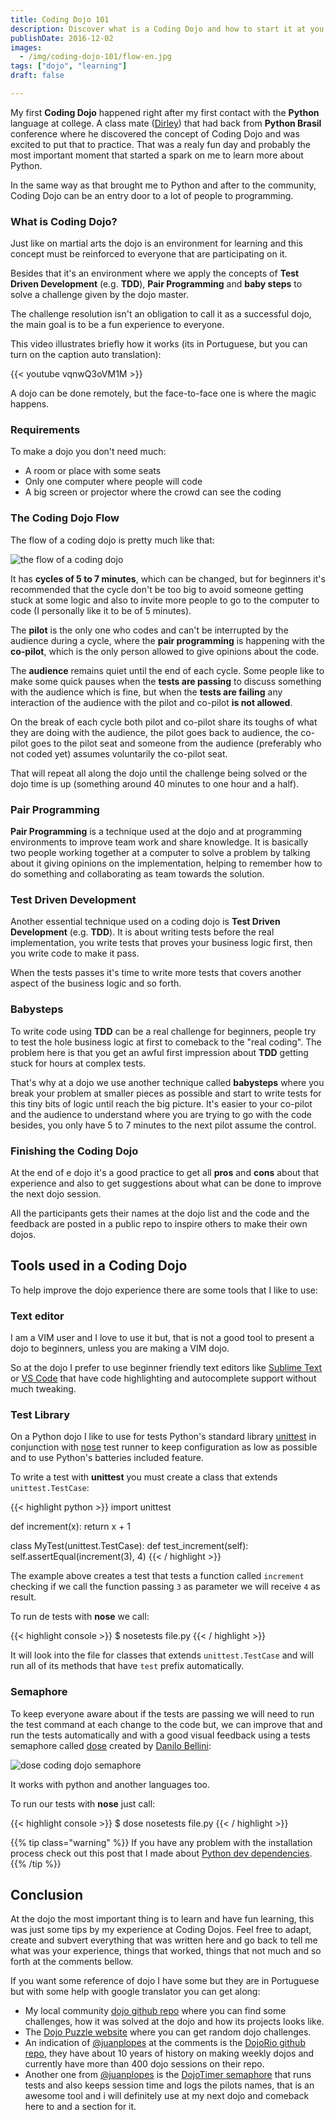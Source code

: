 ```yaml
---
title: Coding Dojo 101
description: Discover what is a Coding Dojo and how to start it at you college or at you local comunity
publishDate: 2016-12-02
images:
  - /img/coding-dojo-101/flow-en.jpg
tags: ["dojo", "learning"]
draft: false

---
```


My first **Coding Dojo** happened right after my first contact with the **Python** language at college. A class mate ([Dirley](https://github.com/ravishi)) that had back from **Python Brasil** conference where he discovered the concept of Coding Dojo and was excited to put that to practice. That was a realy fun day and probably the most important moment that started a spark on me to learn more about Python.

In the same way as that brought me to Python and after to the community, Coding Dojo can be an entry door to a lot of people to programming.

### What is Coding Dojo?

Just like on martial arts the dojo is an environment for learning and this concept must be reinforced to everyone that are participating on it.

Besides that it's an environment where we apply the concepts of **Test Driven Development** (e.g. **TDD**), **Pair Programming** and **baby steps** to solve a challenge given by the dojo master.

The challenge resolution isn't an obligation to call it as a successful dojo, the main goal is to be a fun experience to everyone.

This video illustrates briefly how it works (its in Portuguese, but you can turn on the caption auto translation):

{{< youtube vqnwQ3oVM1M >}}

A dojo can be done remotely, but the face-to-face one is where the magic happens.

### Requirements

To make a dojo you don't need much:

- A room or place with some seats
- Only one computer where people will code
- A big screen or projector where the crowd can see the coding

### The Coding Dojo Flow

The flow of a coding dojo is pretty much like that:

![the flow of a coding dojo](/img/coding-dojo-101/flow-en.jpg)

It has **cycles of 5 to 7 minutes**, which can be changed, but for beginners it's recommended that the cycle don't be too big to avoid someone getting stuck at some logic and also to invite more people to go to the computer to code (I personally like it to be of 5 minutes).

The **pilot** is the only one who codes and can't be interrupted by the audience during a cycle, where the **pair programming** is happening with the **co-pilot**, which is the only person allowed to give opinions about the code.

The **audience** remains quiet until the end of each cycle. Some people like to make some quick pauses when the **tests are passing** to discuss something with the audience which is fine, but when the **tests are failing** any interaction of the audience with the pilot and co-pilot **is not allowed**.

On the break of each cycle both pilot and co-pilot share its toughs of what they are doing with the audience, the pilot goes back to audience, the co-pilot goes to the pilot seat and someone from the audience (preferably who not coded yet)  assumes voluntarily the co-pilot seat.

That will repeat all along the dojo until the challenge being solved or the dojo time is up (something around 40 minutes to one hour and a half).

### Pair Programming

**Pair Programming** is a technique used at the dojo and at programming environments to improve team work and share knowledge. It is basically two people working together at a computer to solve a problem by talking about it giving opinions on the implementation, helping to remember how to do something and collaborating as team towards the solution.

### Test Driven Development

Another essential technique used on a coding dojo is **Test Driven Development** (e.g. **TDD**). It is about writing tests before the real implementation, you write tests that proves your business logic first, then you write code to make it pass.

When the tests passes it's time to write more tests that covers another aspect of the business logic and so forth.

### Babysteps

To write code using **TDD** can be a real challenge for beginners, people try to test the hole business logic at first to comeback to the "real coding".  The problem here is that you get an awful  first impression about **TDD** getting stuck for hours at complex tests.

That's why at a dojo we use another technique called **babysteps** where you break your problem at smaller pieces as possible and start to write tests for this tiny bits of logic until reach the big picture. It's easier to your co-pilot and the audience to understand where you are trying to go with the code besides, you only have 5 to 7 minutes to the next pilot assume the control.

### Finishing the Coding Dojo

At the end of e dojo it's a good practice to get all **pros** and **cons** about that experience and also to get suggestions about what can be done to improve the next dojo session.

All the participants gets their names at the dojo list and the code and the feedback are posted in a public repo to inspire others to make their own dojos.

## Tools used in a Coding Dojo

To help improve the dojo experience there are some tools that I like to use:

### Text editor

I am a VIM user and I love to use it but, that is not a good tool to present a dojo to beginners, unless you are making a VIM dojo.

So at the dojo I prefer to use beginner friendly text editors like [Sublime Text](https://www.sublimetext.com/) or [VS Code](https://code.visualstudio.com/) that have code highlighting and autocomplete support without much tweaking.

### Test Library

On a Python dojo I like to use for tests Python's standard library [unittest](https://docs.python.org/3/library/unittest.html) in conjunction with [nose](https://nose.readthedocs.io/en/latest/) test runner to keep configuration as low as possible and to use Python's batteries included feature.

To write a test with **unittest** you must create a class that extends `unittest.TestCase`:

{{< highlight python >}}
import unittest

def increment(x):
    return x + 1

class MyTest(unittest.TestCase):
    def test_increment(self):
        self.assertEqual(increment(3), 4)
{{< / highlight >}}

The example above creates a test that tests a function called `increment` checking if we call the function passing `3` as parameter we will receive `4` as result.

To run de tests with **nose** we call:

{{< highlight console >}}
$ nosetests file.py
{{< / highlight >}}

It will look into the file for classes that extends `unittest.TestCase` and will run all of its methods that have `test` prefix automatically.

### Semaphore

To keep everyone aware about if the tests are passing we will need to run the test command at each change to the code but, we can improve that and run the tests automatically and with a good visual feedback using a tests semaphore called [dose](https://github.com/danilobellini/dose) created by [Danilo Bellini](https://twitter.com/danilobellini):

![dose coding dojo semaphore](/img/coding-dojo-101/dose.png)

It works with python and another languages too.

To run our tests with **nose** just call:

{{< highlight console >}}
$ dose nosetests file.py
{{< / highlight >}}

{{% tip class="warning" %}}
If you have any problem with the installation process check out this post that I made about [Python dev dependencies](/en/blog/tldr-python-dev-dependencies-on-ubuntu/).
{{% /tip %}}

## Conclusion

At the dojo the most important thing is to learn and have fun learning, this was just some tips by my experience at Coding Dojos. Feel free to adapt, create and subvert everything that was written here and go back to tell me what was your experience, things that worked, things that not much and so forth at the comments bellow.

If you want some reference of dojo I have some but they are in Portuguese but with some help with google translator you can get along:

- My local community [dojo github repo](https://github.com/grupydf/dojos) where you can find some challenges, how it was solved at the dojo and how its projects looks like.
- The [Dojo Puzzle website](http://dojopuzzles.com/) where you can get random dojo challenges.
- An indication of [@juanplopes](https://twitter.com/juanplopes) at the comments is the [DojoRio github repo](https://github.com/dojorio/dojo-centro), they have about 10 years of history on making weekly dojos and currently have more than 400 dojo sessions on their repo.
- Another one from [@juanplopes](https://twitter.com/juanplopes) is the [DojoTimer semaphore](https://github.com/juanplopes/dojotimer) that runs tests and also keeps session time and logs the pilots names, that is an awesome tool and i will definitely use at my next dojo and comeback here to and a section for it.
